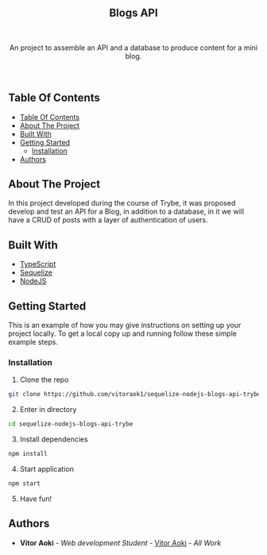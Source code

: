 <p align="center">
  <h2 align="center">Blogs API</h2>
  <br/>
  <p align="center">
    An project to assemble an API and a database to produce content for a mini blog.
    <br/>
     <br/>
      <br/>
  </p>
</p>

## Table Of Contents

- [Table Of Contents](#table-of-contents)
- [About The Project](#about-the-project)
- [Built With](#built-with)
- [Getting Started](#getting-started)
  - [Installation](#installation)
- [Authors](#authors)

## About The Project

In this project developed during the course of Trybe, it was proposed develop and test an API for a Blog, in addition to a database, in it we will have a CRUD of posts with a layer of authentication of users.

## Built With

- [TypeScript](https://www.typescriptlang.org/)
- [Sequelize](https://sequelize.org/)
- [NodeJS](https://nodejs.org)

## Getting Started

This is an example of how you may give instructions on setting up your project locally.
To get a local copy up and running follow these simple example steps.

### Installation

1. Clone the repo

```sh
git clone https://github.com/vitoraok1/sequelize-nodejs-blogs-api-trybe
```

2. Enter in directory

```sh
cd sequelize-nodejs-blogs-api-trybe
```

3. Install dependencies

```sh
npm install
```

4. Start application

```sh
npm start
```

5. Have fun!

## Authors

- **Vitor Aoki** - _Web development Student_ - [Vitor Aoki](https://github.com/vitoraok1/) - _All Work_
